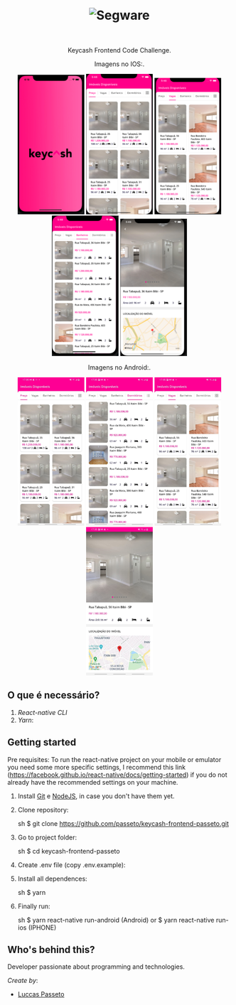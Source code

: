 <h1 align="center">
<br>
  <img src="https://miro.medium.com/max/1200/1*xDi2csEAWxu95IEkaNdFUQ.png" alt="Segware" width="120">
<br>
<br>
</h1>

<p align="center">
Keycash Frontend Code Challenge.
</p>

<p align="center">
Imagens no IOS:.
</p>

<p align="center">
  <img src="assets/images/ios1.jpg" width="150"/>
  <img src="assets/images/ios2.jpg" width="150"/>
  <img src="assets/images/ios3.jpg" width="150"/>
  <img src="assets/images/ios4.jpg" width="150"/>
  <img src="assets/images/ios22.jpg" width="150"/>
</p>

<p align="center">
Imagens no Android:.
</p>

<p align="center">
  <img src="assets/images/android1.jpeg" width="150"/>
  <img src="assets/images/android3.jpeg" width="150"/>
  <img src="assets/images/android4.jpeg" width="150"/>
  <img src="assets/images/android2.jpeg" width="150"/>
</p>

<!-- What is: -->

## O que é necessário?

1. _React-native CLI_
2. _Yarn_:

<!-- Links: -->

## Getting started

Pre requisites: To run the react-native project on your mobile or emulator you need some
more specific settings, I recommend this link
(https://facebook.github.io/react-native/docs/getting-started) if you do not already have the recommended settings on your machine.

1. Install
   [Git](http://git-scm.com/downloads) e
   [NodeJS](http://nodejs.org/download/),
   in case you don't have them yet.

2. Clone repository:

   sh
   \$ git clone https://github.com/passeto/keycash-frontend-passeto.git

3) Go to project folder:

   sh
   \$ cd keycash-frontend-passeto

4. Create .env file (copy .env.example):

5. Install all dependences:

   sh
   \$ yarn

6) Finally run:

   sh
   \$ yarn react-native run-android (Android)
   or
   \$ yarn react-native run-ios (IPHONE)

<!-- Create by: -->

## Who's behind this?

Developer passionate about programming and technologies.

_Create by_:

- [Luccas Passeto](http://github.com/passeto)
